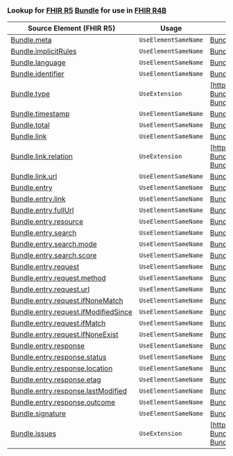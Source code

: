 ### Lookup for [FHIR R5](https://hl7.org/fhir/R5/) [Bundle](https://hl7.org/fhir/R5/Bundle.html) for use in [FHIR R4B](https://hl7.org/fhir/R4B/)

| Source Element (FHIR R5) | Usage | Target |
| -------------- | ----- | ------ |
| [Bundle.meta](https://hl7.org/fhir/R5/Bundle.html#resource) | `UseElementSameName` | [Bundle.meta](https://hl7.org/fhir/R4B/Bundle.html#resource) |
| [Bundle.implicitRules](https://hl7.org/fhir/R5/Bundle.html#resource) | `UseElementSameName` | [Bundle.implicitRules](https://hl7.org/fhir/R4B/Bundle.html#resource) |
| [Bundle.language](https://hl7.org/fhir/R5/Bundle.html#resource) | `UseElementSameName` | [Bundle.language](https://hl7.org/fhir/R4B/Bundle.html#resource) |
| [Bundle.identifier](https://hl7.org/fhir/R5/Bundle.html#resource) | `UseElementSameName` | [Bundle.identifier](https://hl7.org/fhir/R4B/Bundle.html#resource) |
| [Bundle.type](https://hl7.org/fhir/R5/Bundle.html#resource) | `UseExtension` | [http://hl7.org/fhir/5.0/StructureDefinition/extension-Bundle.type](StructureDefinition-ext-R5-Bundle.type.html) |
| [Bundle.timestamp](https://hl7.org/fhir/R5/Bundle.html#resource) | `UseElementSameName` | [Bundle.timestamp](https://hl7.org/fhir/R4B/Bundle.html#resource) |
| [Bundle.total](https://hl7.org/fhir/R5/Bundle.html#resource) | `UseElementSameName` | [Bundle.total](https://hl7.org/fhir/R4B/Bundle.html#resource) |
| [Bundle.link](https://hl7.org/fhir/R5/Bundle.html#resource) | `UseElementSameName` | [Bundle.link](https://hl7.org/fhir/R4B/Bundle.html#resource) |
| [Bundle.link.relation](https://hl7.org/fhir/R5/Bundle.html#resource) | `UseExtension` | [http://hl7.org/fhir/5.0/StructureDefinition/extension-Bundle.link.relation](StructureDefinition-ext-R5-Bundle.li.relation.html) |
| [Bundle.link.url](https://hl7.org/fhir/R5/Bundle.html#resource) | `UseElementSameName` | [Bundle.link.url](https://hl7.org/fhir/R4B/Bundle.html#resource) |
| [Bundle.entry](https://hl7.org/fhir/R5/Bundle.html#resource) | `UseElementSameName` | [Bundle.entry](https://hl7.org/fhir/R4B/Bundle.html#resource) |
| [Bundle.entry.link](https://hl7.org/fhir/R5/Bundle.html#resource) | `UseElementSameName` | [Bundle.entry.link](https://hl7.org/fhir/R4B/Bundle.html#resource) |
| [Bundle.entry.fullUrl](https://hl7.org/fhir/R5/Bundle.html#resource) | `UseElementSameName` | [Bundle.entry.fullUrl](https://hl7.org/fhir/R4B/Bundle.html#resource) |
| [Bundle.entry.resource](https://hl7.org/fhir/R5/Bundle.html#resource) | `UseElementSameName` | [Bundle.entry.resource](https://hl7.org/fhir/R4B/Bundle.html#resource) |
| [Bundle.entry.search](https://hl7.org/fhir/R5/Bundle.html#resource) | `UseElementSameName` | [Bundle.entry.search](https://hl7.org/fhir/R4B/Bundle.html#resource) |
| [Bundle.entry.search.mode](https://hl7.org/fhir/R5/Bundle.html#resource) | `UseElementSameName` | [Bundle.entry.search.mode](https://hl7.org/fhir/R4B/Bundle.html#resource) |
| [Bundle.entry.search.score](https://hl7.org/fhir/R5/Bundle.html#resource) | `UseElementSameName` | [Bundle.entry.search.score](https://hl7.org/fhir/R4B/Bundle.html#resource) |
| [Bundle.entry.request](https://hl7.org/fhir/R5/Bundle.html#resource) | `UseElementSameName` | [Bundle.entry.request](https://hl7.org/fhir/R4B/Bundle.html#resource) |
| [Bundle.entry.request.method](https://hl7.org/fhir/R5/Bundle.html#resource) | `UseElementSameName` | [Bundle.entry.request.method](https://hl7.org/fhir/R4B/Bundle.html#resource) |
| [Bundle.entry.request.url](https://hl7.org/fhir/R5/Bundle.html#resource) | `UseElementSameName` | [Bundle.entry.request.url](https://hl7.org/fhir/R4B/Bundle.html#resource) |
| [Bundle.entry.request.ifNoneMatch](https://hl7.org/fhir/R5/Bundle.html#resource) | `UseElementSameName` | [Bundle.entry.request.ifNoneMatch](https://hl7.org/fhir/R4B/Bundle.html#resource) |
| [Bundle.entry.request.ifModifiedSince](https://hl7.org/fhir/R5/Bundle.html#resource) | `UseElementSameName` | [Bundle.entry.request.ifModifiedSince](https://hl7.org/fhir/R4B/Bundle.html#resource) |
| [Bundle.entry.request.ifMatch](https://hl7.org/fhir/R5/Bundle.html#resource) | `UseElementSameName` | [Bundle.entry.request.ifMatch](https://hl7.org/fhir/R4B/Bundle.html#resource) |
| [Bundle.entry.request.ifNoneExist](https://hl7.org/fhir/R5/Bundle.html#resource) | `UseElementSameName` | [Bundle.entry.request.ifNoneExist](https://hl7.org/fhir/R4B/Bundle.html#resource) |
| [Bundle.entry.response](https://hl7.org/fhir/R5/Bundle.html#resource) | `UseElementSameName` | [Bundle.entry.response](https://hl7.org/fhir/R4B/Bundle.html#resource) |
| [Bundle.entry.response.status](https://hl7.org/fhir/R5/Bundle.html#resource) | `UseElementSameName` | [Bundle.entry.response.status](https://hl7.org/fhir/R4B/Bundle.html#resource) |
| [Bundle.entry.response.location](https://hl7.org/fhir/R5/Bundle.html#resource) | `UseElementSameName` | [Bundle.entry.response.location](https://hl7.org/fhir/R4B/Bundle.html#resource) |
| [Bundle.entry.response.etag](https://hl7.org/fhir/R5/Bundle.html#resource) | `UseElementSameName` | [Bundle.entry.response.etag](https://hl7.org/fhir/R4B/Bundle.html#resource) |
| [Bundle.entry.response.lastModified](https://hl7.org/fhir/R5/Bundle.html#resource) | `UseElementSameName` | [Bundle.entry.response.lastModified](https://hl7.org/fhir/R4B/Bundle.html#resource) |
| [Bundle.entry.response.outcome](https://hl7.org/fhir/R5/Bundle.html#resource) | `UseElementSameName` | [Bundle.entry.response.outcome](https://hl7.org/fhir/R4B/Bundle.html#resource) |
| [Bundle.signature](https://hl7.org/fhir/R5/Bundle.html#resource) | `UseElementSameName` | [Bundle.signature](https://hl7.org/fhir/R4B/Bundle.html#resource) |
| [Bundle.issues](https://hl7.org/fhir/R5/Bundle.html#resource) | `UseExtension` | [http://hl7.org/fhir/5.0/StructureDefinition/extension-Bundle.issues](StructureDefinition-ext-R5-Bundle.issues.html) |
